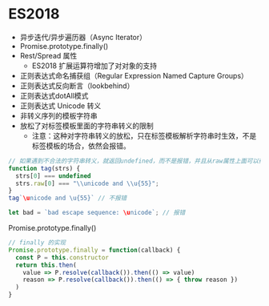 # ES2018

- 异步迭代/异步遍历器（Async Iterator）
- Promise.prototype.finally()
- Rest/Spread 属性
  - ES2018 扩展运算符增加了对对象的支持
- 正则表达式命名捕获组（Regular Expression Named Capture Groups）
- 正则表达式反向断言（lookbehind）
- 正则表达式dotAll模式
- 正则表达式 Unicode 转义
- 非转义序列的模板字符串
- 放松了对标签模板里面的字符串转义的限制
  - 注意：这种对字符串转义的放松，只在标签模板解析字符串时生效，不是标签模板的场合，依然会报错。


```js
// 如果遇到不合法的字符串转义，就返回undefined，而不是报错，并且从raw属性上面可以得到原始字符串。
function tag(strs) {
  strs[0] === undefined
  strs.raw[0] === "\\unicode and \\u{55}";
}
tag`\unicode and \u{55}` // 不报错

let bad = `bad escape sequence: \unicode`; // 报错
```

Promise.prototype.finally()

```js
// finally 的实现
Promise.prototype.finally = function(callback) {
  const P = this.constructor
  return this.then(
    value => P.resolve(callback()).then(() => value)
    reason => P.resolve(callback()).then(() => { throw reason })
  )
}
```
